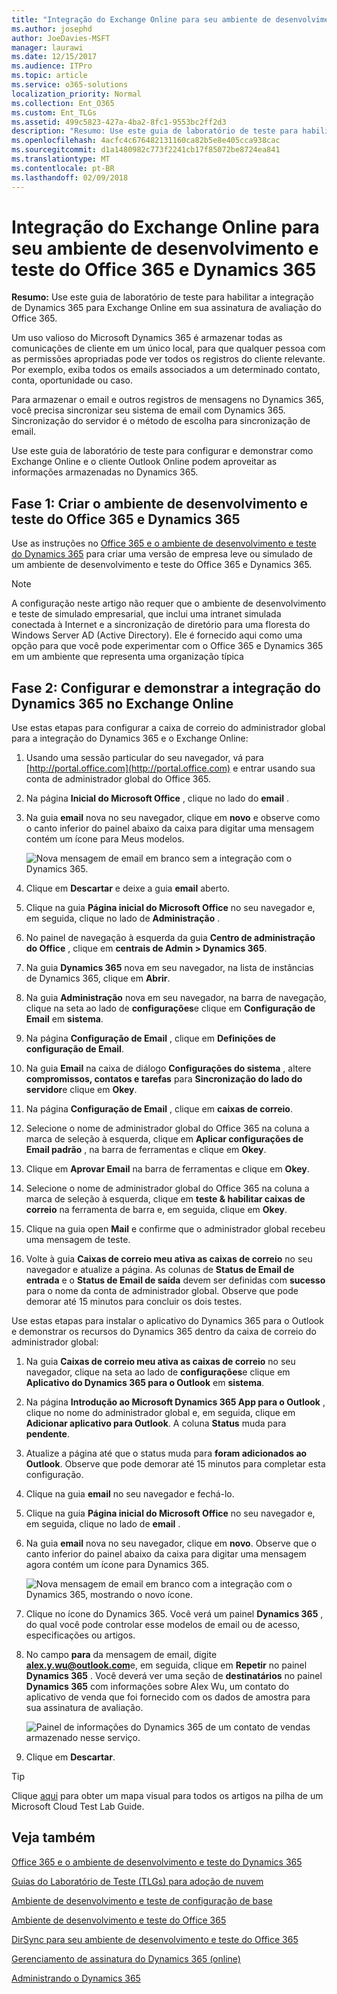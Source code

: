 ```yaml
---
title: "Integração do Exchange Online para seu ambiente de desenvolvimento e teste do Office 365 e Dynamics 365"
ms.author: josephd
author: JoeDavies-MSFT
manager: laurawi
ms.date: 12/15/2017
ms.audience: ITPro
ms.topic: article
ms.service: o365-solutions
localization_priority: Normal
ms.collection: Ent_O365
ms.custom: Ent_TLGs
ms.assetid: 499c5823-427a-4ba2-8fc1-9553bc2ff2d3
description: "Resumo: Use este guia de laboratório de teste para habilitar a integração de Dynamics 365 para Exchange Online em sua assinatura de avaliação do Office 365."
ms.openlocfilehash: 4acfc4c676482131160ca82b5e8e405cca938cac
ms.sourcegitcommit: d1a1480982c773f2241cb17f85072be8724ea841
ms.translationtype: MT
ms.contentlocale: pt-BR
ms.lasthandoff: 02/09/2018
---
```

# <a name="exchange-online-integration-for-your-office-365-and-dynamics-365-devtest-environment"></a>Integração do Exchange Online para seu ambiente de desenvolvimento e teste do Office 365 e Dynamics 365

 **Resumo:** Use este guia de laboratório de teste para habilitar a integração de Dynamics 365 para Exchange Online em sua assinatura de avaliação do Office 365.
  
Um uso valioso do Microsoft Dynamics 365 é armazenar todas as comunicações de cliente em um único local, para que qualquer pessoa com as permissões apropriadas pode ver todos os registros do cliente relevante. Por exemplo, exiba todos os emails associados a um determinado contato, conta, oportunidade ou caso.
  
Para armazenar o email e outros registros de mensagens no Dynamics 365, você precisa sincronizar seu sistema de email com Dynamics 365. Sincronização do servidor é o método de escolha para sincronização de email.
  
Use este guia de laboratório de teste para configurar e demonstrar como Exchange Online e o cliente Outlook Online podem aproveitar as informações armazenadas no Dynamics 365. 
  
## <a name="phase-1-build-out-the-office-365-and-dynamics-365-devtest-environment"></a>Fase 1: Criar o ambiente de desenvolvimento e teste do Office 365 e Dynamics 365

Use as instruções no [Office 365 e o ambiente de desenvolvimento e teste do Dynamics 365](office-365-and-dynamics-365-dev-test-environment.md) para criar uma versão de empresa leve ou simulado de um ambiente de desenvolvimento e teste do Office 365 e Dynamics 365.
  
> [!NOTE]
> A configuração neste artigo não requer que o ambiente de desenvolvimento e teste de simulado empresarial, que inclui uma intranet simulada conectada à Internet e a sincronização de diretório para uma floresta do Windows Server AD (Active Directory). Ele é fornecido aqui como uma opção para que você pode experimentar com o Office 365 e Dynamics 365 em um ambiente que representa uma organização típica 
  
## <a name="phase-2-configure-and-demonstrate-dynamics-365-integration-in-exchange-online"></a>Fase 2: Configurar e demonstrar a integração do Dynamics 365 no Exchange Online

Use estas etapas para configurar a caixa de correio do administrador global para a integração do Dynamics 365 e o Exchange Online:
  
1. Usando uma sessão particular do seu navegador, vá para [http://portal.office.com](http://portal.office.com) e entrar usando sua conta de administrador global do Office 365.
    
2. Na página **Inicial do Microsoft Office** , clique no lado do **email** .
    
3. Na guia **email** nova no seu navegador, clique em **novo** e observe como o canto inferior do painel abaixo da caixa para digitar uma mensagem contém um ícone para Meus modelos.
    
     ![Nova mensagem de email em branco sem a integração com o Dynamics 365.](images/879b54fd-a68f-4581-9f89-d5050df6f4de.png)
  
4. Clique em **Descartar** e deixe a guia **email** aberto.
    
5. Clique na guia **Página inicial do Microsoft Office** no seu navegador e, em seguida, clique no lado de **Administração** .
    
6. No painel de navegação à esquerda da guia **Centro de administração do Office** , clique em **centrais de Admin > Dynamics 365**.
    
7. Na guia **Dynamics 365** nova em seu navegador, na lista de instâncias de Dynamics 365, clique em **Abrir**.
    
8. Na guia **Administração** nova em seu navegador, na barra de navegação, clique na seta ao lado de **configurações**e clique em **Configuração de Email** em **sistema**.
    
9.  Na página **Configuração de Email** , clique em **Definições de configuração de Email**.
    
10. Na guia **Email** na caixa de diálogo **Configurações do sistema** , altere **compromissos, contatos e tarefas** para **Sincronização do lado do servidor**e clique em **Okey**.
    
11. Na página **Configuração de Email** , clique em **caixas de correio**.
    
12. Selecione o nome de administrador global do Office 365 na coluna a marca de seleção à esquerda, clique em **Aplicar configurações de Email padrão** , na barra de ferramentas e clique em **Okey**.
    
13. Clique em **Aprovar Email** na barra de ferramentas e clique em **Okey**.
    
14. Selecione o nome de administrador global do Office 365 na coluna a marca de seleção à esquerda, clique em **teste &amp; habilitar caixas de correio** na ferramenta de barra e, em seguida, clique em **Okey**.
    
15. Clique na guia open **Mail** e confirme que o administrador global recebeu uma mensagem de teste.
    
16. Volte à guia **Caixas de correio meu ativa as caixas de correio** no seu navegador e atualize a página. As colunas de **Status de Email de entrada** e o **Status de Email de saída** devem ser definidas com **sucesso** para o nome da conta de administrador global. Observe que pode demorar até 15 minutos para concluir os dois testes.
    
Use estas etapas para instalar o aplicativo do Dynamics 365 para o Outlook e demonstrar os recursos do Dynamics 365 dentro da caixa de correio do administrador global:
  
1. Na guia **Caixas de correio meu ativa as caixas de correio** no seu navegador, clique na seta ao lado de **configurações**e clique em **Aplicativo do Dynamics 365 para o Outlook** em **sistema**.
    
2. Na página **Introdução ao Microsoft Dynamics 365 App para o Outlook** , clique no nome do administrador global e, em seguida, clique em **Adicionar aplicativo para Outlook**. A coluna **Status** muda para **pendente**.
    
3. Atualize a página até que o status muda para **foram adicionados ao Outlook**. Observe que pode demorar até 15 minutos para completar esta configuração.
    
4. Clique na guia **email** no seu navegador e fechá-lo.
    
5. Clique na guia **Página inicial do Microsoft Office** no seu navegador e, em seguida, clique no lado de **email** .
    
6. Na guia **email** nova no seu navegador, clique em **novo**. Observe que o canto inferior do painel abaixo da caixa para digitar uma mensagem agora contém um ícone para Dynamics 365.
    
     ![Nova mensagem de email em branco com a integração com o Dynamics 365, mostrando o novo ícone.](images/ecb822e1-45fe-4481-99a1-294317d1d2de.png)
  
7. Clique no ícone do Dynamics 365. Você verá um painel **Dynamics 365** , do qual você pode controlar esse modelos de email ou de acesso, especificações ou artigos.
    
8. No campo **para** da mensagem de email, digite **alex.y.wu@outlook.com**e, em seguida, clique em **Repetir** no painel **Dynamics 365** . Você deverá ver uma seção de **destinatários** no painel **Dynamics 365** com informações sobre Alex Wu, um contato do aplicativo de venda que foi fornecido com os dados de amostra para sua assinatura de avaliação.
    
     ![Painel de informações do Dynamics 365 de um contato de vendas armazenado nesse serviço.](images/a010fa5f-3f1b-47d4-ab5e-d00d85a24a3f.png)
  
9. Clique em **Descartar**.

> [!TIP]
> Clique [aqui](http://aka.ms/catlgstack) para obter um mapa visual para todos os artigos na pilha de um Microsoft Cloud Test Lab Guide.
    
## <a name="see-also"></a>Veja também

[Office 365 e o ambiente de desenvolvimento e teste do Dynamics 365](office-365-and-dynamics-365-dev-test-environment.md)
  
[Guias do Laboratório de Teste (TLGs) para adoção de nuvem](cloud-adoption-test-lab-guides-tlgs.md)
  
[Ambiente de desenvolvimento e teste de configuração de base](base-configuration-dev-test-environment.md)
  
[Ambiente de desenvolvimento e teste do Office 365](office-365-dev-test-environment.md)
  
[DirSync para seu ambiente de desenvolvimento e teste do Office 365](dirsync-for-your-office-365-dev-test-environment.md)

[Gerenciamento de assinatura do Dynamics 365 (online)](https://technet.microsoft.com/library/jj679903.aspx)
  
[Administrando o Dynamics 365](https://technet.microsoft.com/library/dn531101.aspx)


